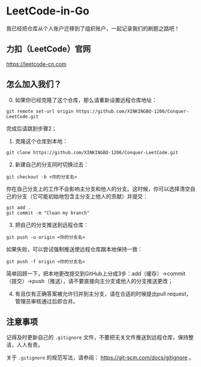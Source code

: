 # LeetCode-in-Go

我已经把仓库从个人账户迁移到了组织账户，一起记录我们的刷题之路吧！

## 力扣（LeetCode）官网

https://leetcode-cn.com

## 怎么加入我们？

0. 如果你已经克隆了这个仓库，那么请重新设置远程仓库地址：
```dotnetcli
git remote set-url origin https://github.com/XINKINGBO-1206/Conquer-LeetCode.git
```
完成后请跳到步骤2；

1. 克隆这个仓库到本地：
```dotnetcli
git clone https://github.com/XINKINGBO-1206/Conquer-LeetCode.git
```

2. 新建自己的分支同时切换过去：
```dotnetcli
git checkout -b <你的分支名>
```
你在自己分支上的工作不会影响主分支和他人的分支。这时候，你可以选择清空自己的分支（它可能初始地包含主分支上他人的贡献）并提交：
```dotnetcli
git add .
git commit -m "Clean my branch"
```

3. 把自己的分支推送到远程仓库：
```dotnetcli
git push -u origin <你的分支名>
```
如果失败，可以尝试强制推送使远程仓库跟本地保持一致：
```dotnetcli
git push -f origin <你的分支名>
```
简单回顾一下，把本地更改提交到GitHub上分成3步：add（缓存）->commit（提交）->push（推送），请不要直接向主分支或他人的分支推送更改；

4. 有且仅有正确答案被允许归并到主分支，请在合适的时候提出pull request，管理员审核通过后即合并。

## 注意事项
记得及时更新自己的
```.gitignore```
文件，不要把无关文件推送到远程仓库，保持整洁，人人有责。

关于
```.gitignore```
的规范写法，请参阅：
https://git-scm.com/docs/gitignore
。